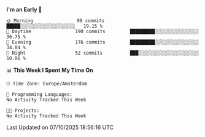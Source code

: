 <!--START_SECTION:waka-->
**I'm an Early 🐤** 

```text
🌞 Morning                99 commits          █████░░░░░░░░░░░░░░░░░░░░   19.15 % 
🌆 Daytime                190 commits         █████████░░░░░░░░░░░░░░░░   36.75 % 
🌃 Evening                176 commits         █████████░░░░░░░░░░░░░░░░   34.04 % 
🌙 Night                  52 commits          ███░░░░░░░░░░░░░░░░░░░░░░   10.06 % 
```


📊 **This Week I Spent My Time On** 

```text
🕑︎ Time Zone: Europe/Amsterdam

💬 Programming Languages: 
No Activity Tracked This Week

🐱‍💻 Projects: 
No Activity Tracked This Week
```


 Last Updated on 07/10/2025 18:56:16 UTC
<!--END_SECTION:waka-->
